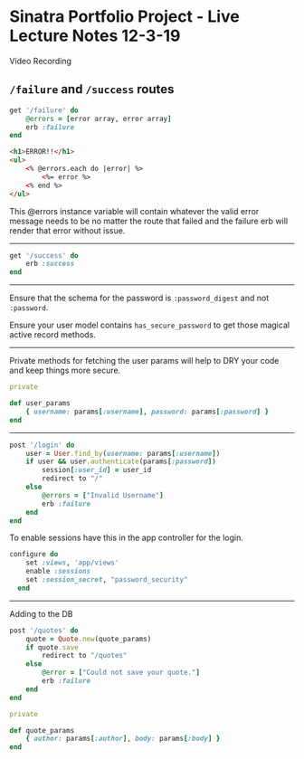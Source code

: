 # Sinatra Portfolio Project - Live Lecture Notes 12-3-19

Video Recording

## `/failure` and `/success` routes

```ruby
get '/failure' do
    @errors = [error array, error array]
    erb :failure
end
```

```html
<h1>ERROR!!</h1>
<ul>
    <% @errors.each do |error| %>
        <%= error %>
    <% end %>
</ul>
```

This @errors instance variable will contain whatever the valid error message needs to be no matter the route that failed and the failure erb will render that error without issue.

----

```ruby
get '/success' do
    erb :success
end
```

----

Ensure that the schema for the password is `:password_digest` and not `:password`.

Ensure your user model contains `has_secure_password` to get those magical active record methods.

----

Private methods for fetching the user params will help to DRY your code and keep things more secure.

```ruby
private

def user_params
    { username: params[:username], password: params[:password] }
end
```

----
```ruby
post '/login' do
    user = User.find_by(username: params[:username])
    if user && user.authenticate(params[:password])
        session[:user_id] = user_id
        redirect to "/"
    else
        @errors = ["Invalid Username"]
        erb :failure
    end
end
```

To enable sessions have this in the app controller for the login.

```ruby
configure do
    set :views, 'app/views'
    enable :sessions
    set :session_secret, "password_security"
  end
```

----

Adding to the DB

```ruby
post '/quotes' do
    quote = Quote.new(quote_params)
    if quote.save
        redirect to "/quotes"
    else
        @error = ["Could not save your quote."]
        erb :failure
    end
end
```

```ruby
private

def quote_params
    { author: params[:author], body: params[:body] }
end
```